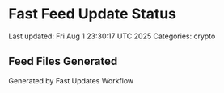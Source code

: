 # Fast Feed Update Status
Last updated: Fri Aug  1 23:30:17 UTC 2025
Categories: crypto

## Feed Files Generated

Generated by Fast Updates Workflow
